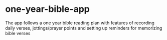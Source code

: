 # one-year-bible-app
The app follows a one year bible reading plan with features of recording daily verses, jottings/prayer points and setting up reminders for memorizing bible verses
